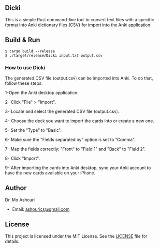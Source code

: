 ## Dicki

This is a simple Rust command-line tool to convert text files with a specific format into Anki dictionary files (CSV) for import into the Anki application.



## Build & Run
```
$ cargo build --release
$ ./target/release/Dicki input.txt output.csv
```

### How to use Dicki

The generated CSV file (output.csv) can be imported into Anki. To do that, follow these steps:

1-Open the Anki desktop application.

2- Click "File" > "Import".

3- Locate and select the generated CSV file (output.csv).

4- Choose the deck you want to import the cards into or create a new one.

5- Set the "Type" to "Basic".

6- Make sure the "Fields separated by" option is set to "Comma".

7- Map the fields correctly: "Front" to "Field 1" and "Back" to "Field 2".

8- Click "Import".

9- After importing the cards into Anki desktop, sync your Anki account to have the new cards available on your iPhone.





## Author

Dr. Mo Ashouri
- Email: ashourics@gmail.com

## License

This project is licensed under the MIT License. See the [LICENSE](LICENSE) file for details.
